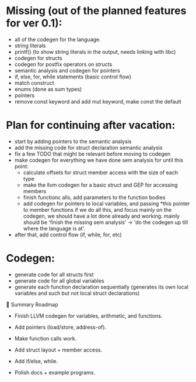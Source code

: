 # Missing (out of the planned features for ver 0.1):
   - all of the codegen for the language.
   - string literals
   - printf() (to show string literals in the output, needs linking with libc)
   - codegen for structs
   - codegen for postfix operators on structs
   - semantic analysis and codegen for pointers
   - if, else, for, while statements (basic control flow)
   - match construct
   - enums (done as sum types)
   - pointers
   - remove const keyword and add mut keyword, make const the default

# Plan for continuing after vacation:
   - start by adding pointers to the semantic analysis
   - add the missing code for struct declaration semantic analysis
   - fix a few TODO that might be relevant before moving to codegen
   - make codegen for everything we have done sem analysis for until this point:
      - calculate offsets for struct member access with the size of each type
      - make the llvm codegen for a basic struct and GEP for accessing members
      - finish functionc alls, add parameters to the function bodies
      - add codegen for pointers to local variables, and passing *this pointer to member functions
   if we do all this, and focus mainly on the codegen, we should have a lot done already and working.
   mainly should be 'finish the missing sem analysis' -> 'do the codegen up till where the language is at'.
   - after that, add control flow (if, while, for, etc)

# Codegen:
   - generate code for all structs first
   - generate code for all global variables
   - generate each function declaration sequentially
      (generates its own local variables and such but not local struct declarations)

📌 Summary Roadmap
   - Finish LLVM codegen for variables, arithmetic, and functions.

   - Add pointers (load/store, address-of).

   - Make function calls work.

   - Add struct layout + member access.

   - Add if/else, while.

   - Polish docs + example programs.

